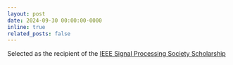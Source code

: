 ```yaml
---
layout: post
date: 2024-09-30 00:00:00-0000
inline: true
related_posts: false
---
```


Selected as the recipient of the [IEEE Signal Processing Society Scholarship](https://signalprocessingsociety.org/community-involvement/sps-scholarship-program)